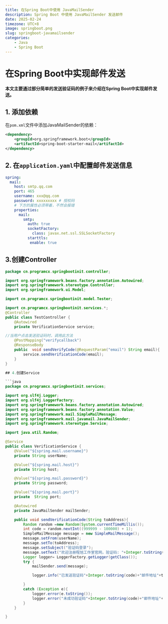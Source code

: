 ```yaml
---
title: 在Spring Boot中使用 JavaMailSender
description: Spring Boot 中使用 JavaMailSender 发送邮件
date: 2025-02-24
timezone: UTC+8
image: springboot.png
slug: springboot-javamailsender
categories:
    - Java
    - Spring Boot
---
```


# 在Spring Boot中实现邮件发送

**本文主要通过部分简单的发送验证码的例子来介绍在Spring Boot中实现邮件发送。**

## 1. 添加依赖

在`pom.xml`文件中添加JavaMailSender的依赖：

```xml
<dependency>
    <groupId>org.springframework.boot</groupId>
    <artifactId>spring-boot-starter-mail</artifactId>
</dependency>
```

## 2. 在`application.yaml`中配置邮件发送信息

```yaml
spring:
  mail:
    host: smtp.qq.com
    port: 465
    username: xxx@qq.com
    password: xxxxxxxxx # 授权码
    # 下方的属性必须带着，不然会报错
    properties:
      mail:
        smtp:
          auth: true
          socketFactory:
            class: javax.net.ssl.SSLSocketFactory
          starttls:
           enable: true
```

## 3.创建Controller

```java
package cn.programcx.springbootinit.controller;

import org.springframework.beans.factory.annotation.Autowired;
import org.springframework.stereotype.Controller;
import org.springframework.ui.Model;

import cn.programcx.springbootinit.model.Tester;

import cn.programcx.springbootinit.services.*;
@Controller
public class TestController {
    @Autowired
    private VerificationService service;

//当用户点击发送验证码时，调用此方法
    @PostMapping("verifycallback")
    @ResponseBody
    public  void sendVerifyCode(@RequestParam("email") String email){
        service.sendVerificationCode(email);
    }
}

## 4.创建Service

```java
package cn.programcx.springbootinit.services;

import org.slf4j.Logger;
import org.slf4j.LoggerFactory;
import org.springframework.beans.factory.annotation.Autowired;
import org.springframework.beans.factory.annotation.Value;
import org.springframework.mail.SimpleMailMessage;
import org.springframework.mail.javamail.JavaMailSender;
import org.springframework.stereotype.Service;

import java.util.Random;

@Service
public class VerificationService {
    @Value("${spring.mail.username}")
    private String userName;

    @Value("${spring.mail.host}")
    private String host;

    @Value("${spring.mail.password}")
    private String password;

    @Value("${spring.mail.port}")
    private  String port;

    @Autowired
    private JavaMailSender mailSender;

    public void sendVerificationCode(String toAddress){
        Random random =new Random(System.currentTimeMillis());
        int code = random.nextInt((999999 - 100000) + 1);
        SimpleMailMessage message = new SimpleMailMessage();
        message.setFrom(userName);
        message.setTo(toAddress);
        message.setSubject("验证码登录");
        message.setText("欢迎注册程旭工作室官网，验证码: "+Integer.toString(code)+" 10分钟内有效.请勿泄露。注册后您将成为程旭工作室终身SSSSSVIP。");
        Logger logger= LoggerFactory.getLogger(getClass());
        try {
            mailSender.send(message);

            logger.info("已发送验证码"+Integer.toString(code)+"邮件地址"+toAddress);

        }
        catch (Exception e){
            logger.error(e.toString());
            logger.error("未成功验证码"+Integer.toString(code)+"邮件地址"+toAddress,e.getMessage());
        }
    }

}
```

